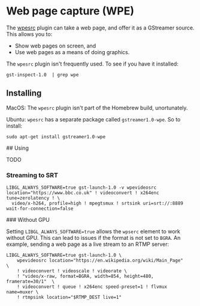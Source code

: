 # Web page capture (WPE)

The [wpesrc](https://gstreamer.freedesktop.org/documentation/wpe/wpesrc.html?gi-language=python) plugin can take a web page, and offer it as a GStreamer source. This allows you to:

* Show web pages on screen, and
* Use web pages as a means of doing graphics.

The `wpesrc` plugin isn't frequently used. To see if you have it installed:

```
gst-inspect-1.0  | grep wpe
```

## Installing

MacOS: The `wpesrc` plugin isn't part of the Homebrew build, unortunately.

Ubuntu: `wpesrc` has a separate package called `gstreamer1.0-wpe`. So to install:

```
sudo apt-get install gstreamer1.0-wpe
```

## Using

TODO

### Streaming to SRT

```
LIBGL_ALWAYS_SOFTWARE=true gst-launch-1.0 -v wpevideosrc location="https://www.bbc.co.uk" ! videoconvert ! x264enc tune=zerolatency ! \
  video/x-h264, profile=high ! mpegtsmux ! srtsink uri=srt://:8889 wait-for-connection=false
```

### Without GPU

Setting `LIBGL_ALWAYS_SOFTWARE=true` allows the `wpserc` element to work without GPU. This can lead to issues if the format is not set to `BGRA`. An example, sending a web page as a live stream to an RTMP server:

```
LIBGL_ALWAYS_SOFTWARE=true gst-launch-1.0 \
    wpevideosrc location="https://en.wikipedia.org/wiki/Main_Page"     \
    ! videoconvert ! videoscale ! videorate \
    ! "video/x-raw, format=BGRA, width=854, height=480, framerate=30/1"  \
    ! videoconvert ! queue ! x264enc speed-preset=1 ! flvmux name=muxer \
    ! rtmpsink location="$RTMP_DEST live=1"
```
